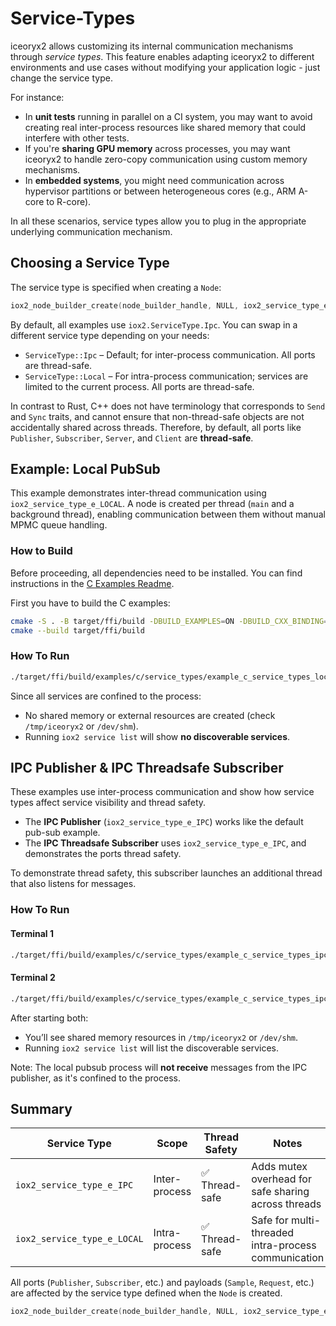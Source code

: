 # Service-Types

iceoryx2 allows customizing its internal communication mechanisms through
_service types_. This feature enables adapting iceoryx2 to different
environments and use cases without modifying your application logic -
just change the service type.

For instance:

* In **unit tests** running in parallel on a CI system, you may want to avoid
  creating real inter-process resources like shared memory that could interfere
  with other tests.
* If you're **sharing GPU memory** across processes, you may want iceoryx2 to
  handle zero-copy communication using custom memory mechanisms.
* In **embedded systems**, you might need communication across hypervisor
  partitions or between heterogeneous cores (e.g., ARM A-core to R-core).

In all these scenarios, service types allow you to plug in the appropriate
underlying communication mechanism.

## Choosing a Service Type

The service type is specified when creating a `Node`:

```c
iox2_node_builder_create(node_builder_handle, NULL, iox2_service_type_e_IPC, &node);
```

By default, all examples use `iox2.ServiceType.Ipc`. You can swap in a different
service type depending on your needs:

* `ServiceType::Ipc` – Default; for inter-process communication. All ports
  are thread-safe.
* `ServiceType::Local` – For intra-process communication; services are
  limited to the current process. All ports are thread-safe.

In contrast to Rust, C++ does not have terminology that corresponds
to `Send` and `Sync` traits, and cannot ensure that
non-thread-safe objects are not accidentally shared across threads. Therefore,
by default, all ports like `Publisher`, `Subscriber`, `Server`, and `Client`
are **thread-safe**.

## Example: Local PubSub

This example demonstrates inter-thread communication using
`iox2_service_type_e_LOCAL`. A node is created per thread (`main` and a
background thread), enabling communication between them without manual MPMC
queue handling.

### How to Build

Before proceeding, all dependencies need to be installed. You can find
instructions in the [C Examples Readme](../README.md).

First you have to build the C examples:

```sh
cmake -S . -B target/ffi/build -DBUILD_EXAMPLES=ON -DBUILD_CXX_BINDING=OFF
cmake --build target/ffi/build
```

### How To Run

```sh
./target/ffi/build/examples/c/service_types/example_c_service_types_local_pubsub
```

Since all services are confined to the process:

* No shared memory or external resources are created (check `/tmp/iceoryx2` or
  `/dev/shm`).
* Running `iox2 service list` will show **no discoverable services**.

## IPC Publisher & IPC Threadsafe Subscriber

These examples use inter-process communication and show how service types affect
service visibility and thread safety.

* The **IPC Publisher** (`iox2_service_type_e_IPC`) works like the default
  pub-sub example.
* The **IPC Threadsafe Subscriber** uses `iox2_service_type_e_IPC`, and
  demonstrates the ports thread safety.

To demonstrate thread safety, this subscriber launches an additional thread that
also listens for messages.

### How To Run

#### Terminal 1

```sh
./target/ffi/build/examples/c/service_types/example_c_service_types_ipc_publisher
```

#### Terminal 2

```sh
./target/ffi/build/examples/c/service_types/example_c_service_types_ipc_threadsafe_subscriber
```

After starting both:

* You’ll see shared memory resources in `/tmp/iceoryx2` or `/dev/shm`.
* Running `iox2 service list` will list the discoverable services.

Note: The local pubsub process will **not receive** messages from the IPC
publisher, as it's confined to the process.

## Summary

| Service Type                | Scope         | Thread Safety     | Notes                                               |
| --------------------------- | ------------- | ----------------- | --------------------------------------------------- |
| `iox2_service_type_e_IPC`   | Inter-process | ✅ Thread-safe     | Adds mutex overhead for safe sharing across threads |
| `iox2_service_type_e_LOCAL` | Intra-process | ✅ Thread-safe     | Safe for multi-threaded intra-process communication |

All ports (`Publisher`, `Subscriber`, etc.) and payloads (`Sample`, `Request`,
etc.) are affected by the service type defined when the `Node` is created.

```c
iox2_node_builder_create(node_builder_handle, NULL, iox2_service_type_e_IPC, &node);
```
